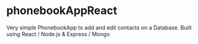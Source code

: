 # phonebookAppReact
Very simple PhonebookApp to add and edit contacts on a Database. Built using React / Node.js &amp; Express / Mongo
